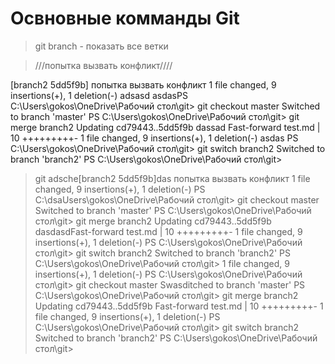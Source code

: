 # Освновные комманды Git
> git branch - показать все ветки

>\/\/\/попытка вызвать конфликт\/\/\/\/

[branch2 5dd5f9b] попытка вызвать конфликт
 1 file changed, 9 insertions(+), 1 deletion(-)
adsasd
asdasPS C:\Users\gokos\OneDrive\Рабочий стол\git> git checkout master
Switched to branch 'master'
PS C:\Users\gokos\OneDrive\Рабочий стол\git> git merge branch2 
Updating cd79443..5dd5f9b
dassad
Fast-forward
 test.md | 10 +++++++++-
 1 file changed, 9 insertions(+), 1 deletion(-)
asdas
PS C:\Users\gokos\OneDrive\Рабочий стол\git> git switch branch2
Switched to branch 'branch2'
PS C:\Users\gokos\OneDrive\Рабочий стол\git>
> git adsche[branch2 5dd5f9b]das попытка вызвать конфликт
 1 file changed, 9 insertions(+), 1 deletion(-)
PS C:\dsaUsers\gokos\OneDrive\Рабочий стол\git> git checkout master
Switched to branch 'master'
PS C:\Users\gokos\OneDrive\Рабочий стол\git> git merge branch2 
Updating cd79443..5dd5f9b
dasdasdFast-forward
 test.md | 10 +++++++++-
 1 file changed, 9 insertions(+), 1 deletion(-)
PS C:\Users\gokos\OneDrive\Рабочий стол\git> git switch branch2
Switched to branch 'branch2'
PS C:\Users\gokos\OneDrive\Рабочий стол\git>
 1 file changed, 9 insertions(+), 1 deletion(-)
PS C:\Users\gokos\OneDrive\Рабочий стол\git> git checkout master
Swasditched to branch 'master'
PS C:\Users\gokos\OneDrive\Рабочий стол\git> git merge branch2 
Updating cd79443..5dd5f9b
Fast-forward
 test.md | 10 +++++++++-
 1 file changed, 9 insertions(+), 1 deletion(-)
PS C:\Users\gokos\OneDrive\Рабочий стол\git> git switch branch2
Switched to branch 'branch2'
PS C:\Users\gokos\OneDrive\Рабочий стол\git>